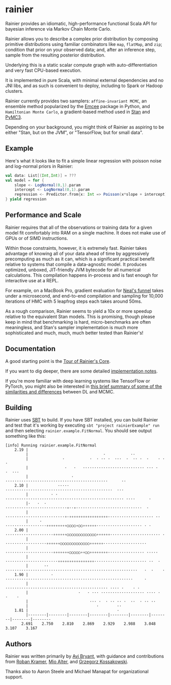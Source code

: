# rainier

Rainier provides an idiomatic, high-performance functional Scala API for bayesian inference via Markov Chain Monte Carlo.

Rainier allows you to describe a complex prior distribution by composing primitive distributions using familiar combinators like `map`, `flatMap`, and `zip`; condition that prior on your observed data; and, after an inference step, sample from the resulting posterior distribution.

Underlying this is a static scalar compute graph with auto-differentiation and very fast CPU-based execution.

It is implemented in pure Scala, with minimal external dependencies and no JNI libs, and as such is convenient to deploy, including to Spark or Hadoop clusters.

Rainier currently provides two samplers: `affine-invariant MCMC`, an ensemble method popularized by the [Emcee](https://github.com/dfm/emcee) package in Python, and `Hamiltonian Monte Carlo`, a gradient-based method used in [Stan](http://mc-stan.org/) and [PyMC3](https://github.com/pymc-devs/pymc3).

Depending on your background, you might think of Rainier as aspiring to be either "Stan, but on the JVM", or "TensorFlow, but for small data".

## Example

Here's what it looks like to fit a simple linear regression with poisson noise and log-normal priors in Rainier:

```scala
val data: List[(Int,Int)] = ???
val model = for {
    slope <- LogNormal(0,1).param
    intercept <- LogNormal(0,1).param
    regression <- Predictor.from{x: Int => Poisson(x*slope + intercept)}.fit(data)
} yield regression
```

## Performance and Scale

Rainier requires that all of the observations or training data for a given model fit comfortably into RAM on a single machine. It does not make use of GPUs or of SIMD instructions.

Within those constraints, however, it is extremely fast. Rainier takes advantage of knowing all of your data ahead of time by aggressively precomputing as much as it can, which is a significant practical benefit relative to systems that compile a data-agnostic model. It produces optimized, unboxed, JIT-friendly JVM bytecode for all numerical calculations. This compilation happens in-process and is fast enough for interactive use at a REPL.

For example, on a MacBook Pro, gradient evaluation for [Neal's funnel](/rainier-example/src/main/scala/com/stripe/rainier/example/Funnel.scala) takes under a microsecond, and end-to-end compilation and sampling for 10,000 iterations of HMC with 5 leapfrog steps each takes around 50ms.

As a rough comparison, Rainier seems to yield a 10x or more speedup relative to the equivalent Stan models. This is promising, though please keep in mind that benchmarking is hard,  micro-benchmarks are often meaningless, and Stan's sampler implementation is much more sophisticated and much, much, much better tested than Rainier's!

## Documentation

A good starting point is the [Tour of Rainier's Core](docs/tour.md).

If you want to dig deeper, there are some detailed [implementation notes](docs/impl.md).

If you're more familiar with deep learning systems like TensorFlow or PyTorch, you might also be interested in [this brief summary of some of the similarities and differences](docs/dl.md) between DL and MCMC.

## Building

Rainier uses [SBT](https://www.scala-sbt.org/) to build. If you have SBT installed, you can build Rainier and test that it's working by executing `sbt "project rainierExample" run` and then selecting `rainier.example.FitNormal`. You should see output something like this:

```
[info] Running rainier.example.FitNormal 
    2.19 |                                                                                
         |                                 ·           ··                                 
         |               ·           ·  · ·· ·  ···  ·  ·· ·  ·    · · ·                  
         |                ·   ·   ··························· ··· ·      ·  ···           
         |                   · ·············································      ··      
    2.10 |             ·····   ···············································  ···       
         |          · ·  ···················································· ····      · 
         |·   ·  ·   ···························∘··∘·····························  ·      
         |      ··························∘·∘∘∘∘∘∘∘∘∘∘∘∘∘∘∘∘∘···················· ··      
         |     ·      ··················∘∘∘∘∘∘∘∘∘○○○○∘○○∘∘∘∘∘∘···················· · ·    
    2.00 |        ·····················∘∘∘∘∘∘○○○○○○○○○○○○○∘∘∘∘∘∘······················ ·  
         |           ··················∘∘∘∘∘∘○○○○○○○○○○○○○∘∘∘∘∘∘···················       
         |         ·····················∘∘∘∘∘∘∘○○○○○∘∘○○∘∘∘∘∘∘∘∘················ ·····    
         |          ·······················∘∘∘∘∘∘∘∘∘∘∘∘∘∘∘∘······················· ··  ·  
         |       ·· ··························································   ·  ·    ·
    1.90 |          ·  ························································     ·     
         |                ············································· ···· ·    · ·     
         |                      ·   · ··· ··················· ···· ·  ·    ·              
         |                           ··· ·  · ·· ·· ·  ··  · ·· ··                        
         |                              ·        ··                                       
    1.81 |                                       ·                                        
         |--------|--------|--------|--------|--------|--------|--------|--------|--------
       2.691    2.750    2.810    2.869    2.929    2.988    3.048    3.107    3.167  
```

## Authors 

Rainier was written primarily by [Avi Bryant](http://twitter.com/avibryant), with guidance and contributions from [Roban Kramer](https://twitter.com/robanhk), [Mio Alter](https://twitter.com/mioalter), and [Grzegorz Kossakowski](https://twitter.com/gkossakowski).

Thanks also to Aaron Steele and Michael Manapat for organizational support.
